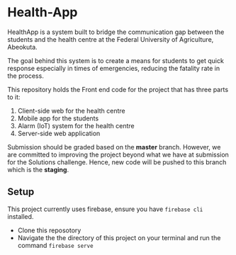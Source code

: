# Health-App

HealthApp is a system built to bridge the communication gap between the students and the health centre at the Federal University of Agriculture, Abeokuta. 

The goal behind this system is to create a means for students to get quick response especially in times of emergencies, reducing the fatality rate in the process.

This repository holds the Front end code for the project that has three parts to it:

 1. Client-side web for the health centre
 2. Mobile app for the students
 3. Alarm (IoT) system for the health centre
 4. Server-side web application
 
 Submission should be graded based on the **master** branch. However, we are committed to improving the project beyond what we have at submission for the Solutions challenge. Hence, new code will be pushed to this branch which is the **staging**.
 
 ## Setup
 This project currently uses firebase, ensure you have `firebase cli` installed.
 - Clone this reposotory
 - Navigate the the directory of this project on your terminal and run the command `firebase serve`
